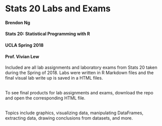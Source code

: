 # Stats 20 Labs and Exams
#### Brendon Ng
#### Stats 20: Statistical Programming with R
#### UCLA Spring 2018
#### Prof. Vivian Lew
Included are all lab assignments and laboratory exams from Stats 20 taken during the Spring of 2018. Labs were written in R Markdown files and the final visual lab write up is saved in a HTML files. <br/><br/>

To see final products for lab assignments and exams, download the repo and open the corresponding HTML file. <br/><br/>

Topics include graphics, visualizing data, manipulating DataFrames, extracting data, drawing conclusions from datasets, and more.

